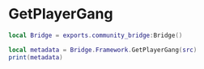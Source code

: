 # GetPlayerGang

```lua
local Bridge = exports.community_bridge:Bridge()

local metadata = Bridge.Framework.GetPlayerGang(src)
print(metadata)
```

